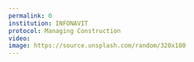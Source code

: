 ```yaml
---
permalink: 0
institution: INFONAVIT
protocol: Managing Construction
video: 
image: https://source.unsplash.com/random/320x180
---
```

